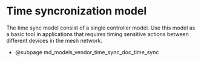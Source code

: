 # Time syncronization model

The time sync model consist of a single controller model. 
Use this model as a basic tool in applications that requires timing sensitive actions between different devices in the mesh network.

* @subpage md_models_vendor_time_sync_doc_time_sync


